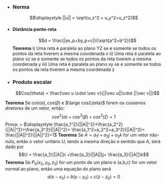 - ### Norma
$$\displaystyle ||u|| = \sqrt{u_x^2 + u_y^2+u_z^2}$$

- #### Distância ponto-reta
	$$d = \frac{|ax_p+by_p+c|}{\sqrt{a^2+b^2}}$$
**Teorema** 
 i) Uma reta é paralela ao plano YZ se e somente se todos os pontos da reta tiverem a mesma coordenada x
 ii) Uma reta é paralela ao plano xz se e somente se todos os pontos da reta tiverem a mesma coordenada y
 iii) Uma reta é paralela ao plano xy se e somente se todos os pontos da reta tiverem a mesma coordenada z
- ### Produto escalar 
	$$Cos(\theta) = \frac{\vec u \cdot \vec v}{||\vec u||\cdot ||\vec v||}$$


**Teorema**
	Se $cos(\alpha), cos(\beta)$ e $\large cos(\zeta)$ forem os cossenos diretores de um vetor, então:
	$$cos^2(\alpha)+ cos^2(\beta) +cos^2(\zeta)=1$$
	Prova:
	= $\displaystyle \frac{a_1^2}{||A||^2}+\frac{a_2^2}{||A||^2}+\frac{a_3^2}{||A||^2}= \frac{a_1^2+a_2^2+a_3^2}{||A||^2}= \frac{||A||^2}{||A||^2}=1$ 
**Teorema**
	Se $A = a_1i+a_2j+a_3k$ for um vetor não-nulo, então o vetor unitário U, tendo a mesma direção e sentido que A, será dado por
	$$U = \frac{a_1}{||A||}i +\frac{a_2}{||A||}j+ \frac{a_3}{||A||}k$$
**Teorema**
	Se $P_0 (x_0, y_0, z_0)$ for um ponto de um plano e (a,b,c) for um vetor normal ao plano, então uma equação do plano será
	$$a(x-x_0)+b(y-y_0)+c(z-z_0)=0$$
	